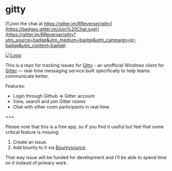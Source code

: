 # gitty

[![Join the chat at https://gitter.im/RReverser/gitty](https://badges.gitter.im/Join%20Chat.svg)](https://gitter.im/RReverser/gitty?utm_source=badge&utm_medium=badge&utm_campaign=pr-badge&utm_content=badge)

[![Logo](http://wscont1.apps.microsoft.com/winstore/1x/851fdef7-1983-4c97-a1f8-0142b3de530a/AppTile.3.429853.437381.png)](http://apps.microsoft.com/windows/en-us/app/gitty/16998cba-b1d7-4d82-a8d0-131a40009168)

This is a repo for tracking issues for [Gitty](http://apps.microsoft.com/windows/en-us/app/gitty/16998cba-b1d7-4d82-a8d0-131a40009168) - an unofficial Windows client for [Gitter](https://gitter.im/) — real-time messaging service built specifically to help teams communicate better.

Features:
  - Login through Github ⇒ Gitter account
  - View, search and join Gitter rooms
  - Chat with other room participants in real-time

===

Please note that this is a free app, so if you find it useful but feel that some critical feature is missing:
  1. Create an issue.
  2. Add bounty to it via [Bountysource](https://www.bountysource.com/).

That way issue will be funded for development and I'll be able to spend time on it instead of primary work.
